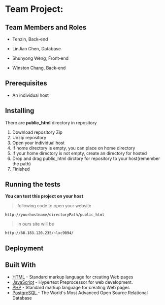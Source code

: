 # Team Project: 

## Team Members and Roles
- Tenzin, Back-end

- LinJian Chen, Database

- Shunyong Weng, Front-end

- Winston Chang, Back-end

## Prerequisites
- An individual host

## Installing
There are __public_html__ directory in repository

1. Download repository Zip
2. Unzip repository
3. Open your individual host
4. If home directory is empty, you can place on home directory
5. If your home directory is not empty, create an directory for hosted
6. Drop and drag public_html dirctory for repository to your host(remember the path)
7. Finished

## Running the tests
__You can test this project on your host__ 
> following code to open your website
```
http://yourhostname/directoryPath/public_html
```
> In ours site will be

```
http://68.183.120.235/~lxc9094/
```

## Deployment

## Built With
* [HTML](https://www.w3schools.com/html/html_intro.asp) - Standard markup language for creating Web pages
* [JavaScript](https://www.w3schools.com/js/) - Hypertext Preprocessor for web development.
* [PHP](https://en.wikipedia.org/wiki/PHP) - Standard markup language for creating Web pages
* [PostgreSQL ](https://www.postgresql.org/) - The World's Most Advanced Open Source Relational Database




